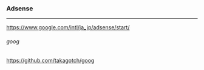 ### Adsense
---
https://www.google.com/intl/ja_jp/adsense/start/

###### goog
https://github.com/takagotch/goog



```
```

```
```

```
```


